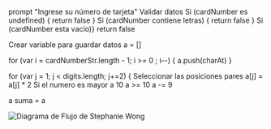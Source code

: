 prompt "Ingrese su número de tarjeta"
Validar datos
Si (cardNumber es undefined) {
return false
}
Si (cardNumber contiene letras) {
  return false
}
Si (cardNumber esta vacío)}
  return false

  Crear variable para guardar datos a = []

  for (var i = cardNumberStr.length - 1; i >= 0 ; i--) {
      a.push(charAt)
  }

  for (var j = 1; j < digits.length; j+=2) { Seleccionar las posiciones pares
      a[j] = a[j] * 2
    Si el numero es mayor a 10
        a >= 10
        a -= 9

  a suma =  a


![Diagrama de Flujo de Stephanie Wong](http://subefotos.com/ver/?c9063194927f0a6163a6e2ca3fd51353o.png)
